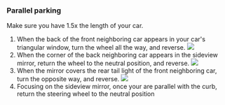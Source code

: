 
### Parallel parking
Make sure you have 1.5x the length of your car.
1. When the back of the front neighboring car appears in your car's triangular window, turn the wheel all the way, and reverse.
![](/assets/images/2021-09-15-08-00-14.png)
2. When the corner of the back neighboring car appears in the sideview mirror, return the wheel to the neutral position, and reverse.
![](/assets/images/2021-09-15-08-05-20.png)
3. When the mirror covers the rear tail light of the front neighboring car, turn the opposite way, and reverse.
![](/assets/images/2021-09-15-08-05-39.png)
4. Focusing on the sideview mirror, once your are parallel with the curb, return the steering wheel to the neutral position 
